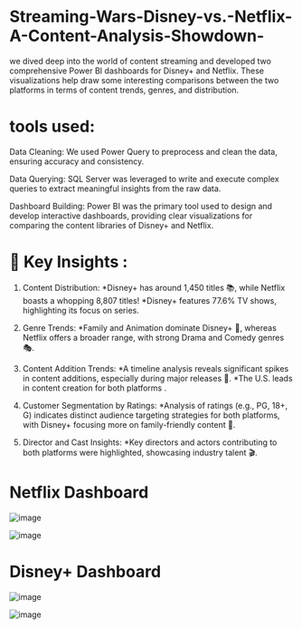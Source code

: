 # Streaming-Wars-Disney-vs.-Netflix-A-Content-Analysis-Showdown-
we dived deep into the world of content streaming and developed two comprehensive Power BI dashboards for Disney+ and Netflix. These visualizations help draw some interesting comparisons between the two platforms in terms of content trends, genres, and distribution.

# tools used:
Data Cleaning: We used Power Query to preprocess and clean the data, ensuring accuracy and consistency.

Data Querying: SQL Server was leveraged to write and execute complex queries to extract meaningful insights from the raw data.

Dashboard Building: Power BI was the primary tool used to design and develop interactive dashboards, providing clear visualizations for comparing the content libraries of Disney+ and Netflix.

# 🚀 Key Insights :
1. Content Distribution:
*Disney+ has around 1,450 titles 📚, while Netflix boasts a whopping 8,807 titles!
*Disney+ features 77.6% TV shows, highlighting its focus on series.

2. Genre Trends:
*Family and Animation dominate Disney+ 🏰, whereas Netflix offers a broader range, with strong Drama and Comedy genres 🎭.

3. Content Addition Trends:
*A timeline analysis reveals significant spikes in content additions, especially during major releases 📅.
*The U.S. leads in content creation for both platforms .

4. Customer Segmentation by Ratings:
*Analysis of ratings (e.g., PG, 18+, G) indicates distinct audience targeting strategies for both platforms, with Disney+ focusing more on family-friendly content 🌟.

5. Director and Cast Insights:
*Key directors and actors contributing to both platforms were highlighted, showcasing industry talent 🎬.

# Netflix Dashboard
![image](https://github.com/user-attachments/assets/147c496a-e2db-44f6-b8e6-60bb4c585ee7)

![image](https://github.com/user-attachments/assets/3d0b4b49-b638-4109-8c8b-add4ad8e3ad9)

# Disney+ Dashboard
![image](https://github.com/user-attachments/assets/06deab50-7b34-4eca-ae99-a394a3aec0c5)

![image](https://github.com/user-attachments/assets/9d999671-2b0f-4997-94d3-deed4f204182)
